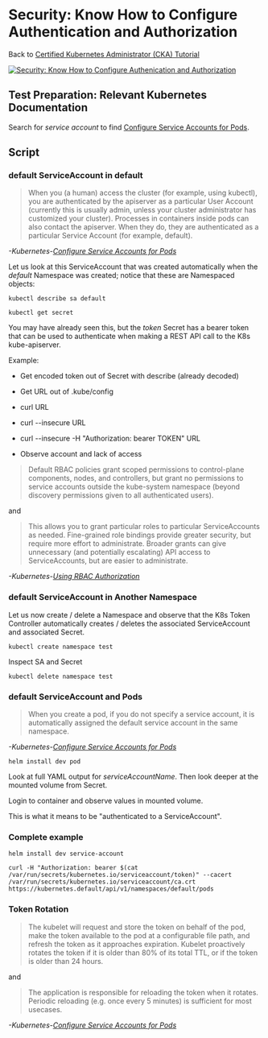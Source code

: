 # Security: Know How to Configure Authentication and Authorization

Back to [Certified Kubernetes Administrator (CKA) Tutorial](https://github.com/larkintuckerllc/k8s-cka-tutorial)

[![Security: Know How to Configure Authenication and Authorization](http://img.youtube.com/vi/a84w2maFWI4/0.jpg)](https://youtu.be/a84w2maFWI4)

## Test Preparation: Relevant Kubernetes Documentation

Search for *service account* to find [Configure Service Accounts for Pods](https://kubernetes.io/docs/tasks/configure-pod-container/configure-service-account/).

## Script

### default ServiceAccount in default

> When you (a human) access the cluster (for example, using kubectl), you are authenticated by the apiserver as a particular User Account (currently this is usually admin, unless your cluster administrator has customized your cluster). Processes in containers inside pods can also contact the apiserver. When they do, they are authenticated as a particular Service Account (for example, default).

*-Kubernetes-[Configure Service Accounts for Pods](https://kubernetes.io/docs/tasks/configure-pod-container/configure-service-account/)*

Let us look at this ServiceAccount that was created automatically when the *default* Namespace was created; notice that these are Namespaced objects:

```plaintext
kubectl describe sa default

kubectl get secret
```

You may have already seen this, but the *token* Secret has a bearer token that can be used to authenticate when making a REST API call to the K8s kube-apiserver.

Example:

* Get encoded token out of Secret with describe (already decoded)

* Get URL out of .kube/config

* curl URL

* curl --insecure URL

* curl --insecure -H "Authorization: bearer TOKEN" URL

* Observe account and lack of access

> Default RBAC policies grant scoped permissions to control-plane components, nodes, and controllers, but grant no permissions to service accounts outside the kube-system namespace (beyond discovery permissions given to all authenticated users).

and

> This allows you to grant particular roles to particular ServiceAccounts as needed. Fine-grained role bindings provide greater security, but require more effort to administrate. Broader grants can give unnecessary (and potentially escalating) API access to ServiceAccounts, but are easier to administrate.

*-Kubernetes-[Using RBAC Authorization](https://kubernetes.io/docs/reference/access-authn-authz/rbac/#service-account-permissions)*

### default ServiceAccount in Another Namespace

Let us now create / delete a Namespace and observe that the K8s Token Controller automatically creates / deletes the associated ServiceAccount and associated Secret.

```plaintext
kubectl create namespace test
```

Inspect SA and Secret

```plaintext
kubectl delete namespace test
```

### default ServiceAccount and Pods

> When you create a pod, if you do not specify a service account, it is automatically assigned the default service account in the same namespace.

*-Kubernetes-[Configure Service Accounts for Pods](https://kubernetes.io/docs/tasks/configure-pod-container/configure-service-account/)*

```plaintext
helm install dev pod
```

Look at full YAML output for *serviceAccountName*. Then look deeper at the mounted volume from Secret.

Login to container and observe values in mounted volume.

This is what it means to be "authenticated to a ServiceAccount".

### Complete example

```plaintext
helm install dev service-account
```

```plaintext
curl -H "Authorization: bearer $(cat /var/run/secrets/kubernetes.io/serviceaccount/token)" --cacert /var/run/secrets/kubernetes.io/serviceaccount/ca.crt https://kubernetes.default/api/v1/namespaces/default/pods
```

### Token Rotation

> The kubelet will request and store the token on behalf of the pod, make the token available to the pod at a configurable file path, and refresh the token as it approaches expiration. Kubelet proactively rotates the token if it is older than 80% of its total TTL, or if the token is older than 24 hours.

and

> The application is responsible for reloading the token when it rotates. Periodic reloading (e.g. once every 5 minutes) is sufficient for most usecases.

*-Kubernetes-[Configure Service Accounts for Pods](https://kubernetes.io/docs/tasks/configure-pod-container/configure-service-account/)*
